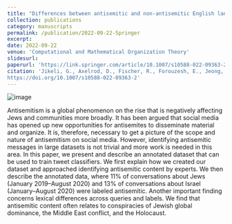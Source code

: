 ```yaml
---
title: "Differences between antisemitic and non-antisemitic English language tweets."
collection: publications
category: manuscripts
permalink: /publication/2022-09-22-Springer
excerpt: 
date: 2022-09-22
venue: 'Computational and Mathematical Organization Theory'
slidesurl: 
paperurl: 'https://link.springer.com/article/10.1007/s10588-022-09363-2'
citation: 'Jikeli, G., Axelrod, D., Fischer, R., Forouzesh, E., Jeong, W. Miehling D. & Soemer, K. (2022). &quot;Differences between antisemitic and non-antisemitic English language tweets. Comput Math Organ Theory.
https://doi.org/10.1007/s10588-022-09363-2'
---
```

![image](https://media.springernature.com/w316/springer-static/cover-hires/journal/10588?as=webp)

Antisemitism is a global phenomenon on the rise that is negatively affecting Jews and communities more broadly. It has been argued that social media has opened up new opportunities for antisemites to disseminate material and organize. It is, therefore, necessary to get a picture of the scope and nature of antisemitism on social media. However, identifying antisemitic messages in large datasets is not trivial and more work is needed in this area. In this paper, we present and describe an annotated dataset that can be used to train tweet classifiers. We first explain how we created our dataset and approached identifying antisemitic content by experts. We then describe the annotated data, where 11% of conversations about Jews (January 2019–August 2020) and 13% of conversations about Israel (January–August 2020) were labeled antisemitic. Another important finding concerns lexical differences across queries and labels. We find that antisemitic content often relates to conspiracies of Jewish global dominance, the Middle East conflict, and the Holocaust.
